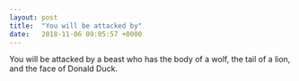 ```yaml
---
layout: post
title:  "You will be attacked by"
date:   2018-11-06 09:05:57 +0000
---
```

You will be attacked by a beast who has the body of a wolf, the tail of
a lion, and the face of Donald Duck.

